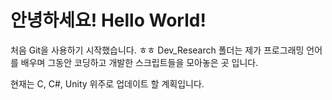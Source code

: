 안녕하세요! Hello World!
============
처음 Git을 사용하기 시작했습니다. ㅎㅎ
Dev_Research 폴더는 제가 프로그래밍 언어를 배우며 그동안 코딩하고 개발한 스크립트들을 모아놓은 곳 입니다.

현재는 C, C#, Unity 위주로 업데이트 할 계획입니다.
